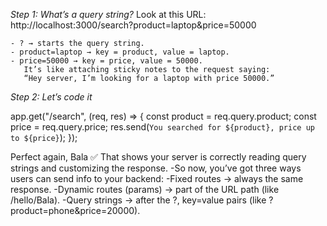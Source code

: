 *Step 1: What’s a query string?* 
  Look at this URL: 
     http://localhost:3000/search?product=laptop&price=50000
       
    - ? → starts the query string.
    - product=laptop → key = product, value = laptop.
    - price=50000 → key = price, value = 50000.
       It’s like attaching sticky notes to the request saying:
       “Hey server, I’m looking for a laptop with price 50000.”

*Step 2: Let’s code it*

app.get("/search", (req, res) => {
  const product = req.query.product;
  const price = req.query.price;
  res.send(`You searched for ${product}, price up to ${price}`);
});


Perfect again, Bala ✅ That shows your server is correctly reading query strings and customizing the response.
         -So now, you’ve got three ways users can send info to your backend:
         -Fixed routes → always the same response.
         -Dynamic routes (params) → part of the URL path (like /hello/Bala).
         -Query strings → after the ?, key=value pairs (like ?product=phone&price=20000).       